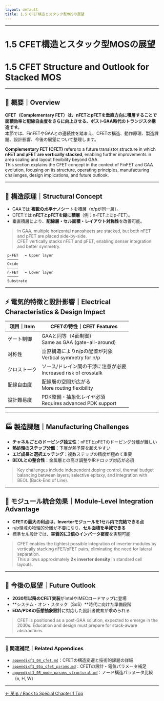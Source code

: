 ```yaml
---
layout: default
title: 1.5 CFET構造とスタック型MOSの展望
---
```


---

# 1.5 CFET構造とスタック型MOSの展望  
# 1.5 CFET Structure and Outlook for Stacked MOS

---

## 📘 概要｜Overview

**CFET（Complementary FET）は、nFETとpFETを垂直方向に積層することで面積効率と配線自由度をさらに向上させる、ポストGAA時代のトランジスタ構造です。**  
本節では、FinFETやGAAとの連続性を踏まえ、CFETの構造、動作原理、製造課題、設計影響、今後の展望について整理します。

**Complementary FET (CFET)** refers to a future transistor structure in which **nFET and pFET are vertically stacked**, enabling further improvements in area scaling and layout flexibility beyond GAA.  
This section explains the CFET concept in the context of FinFET and GAA evolution, focusing on its structure, operating principles, manufacturing challenges, design implications, and future outlook.

---

## 🧱 構造原理｜Structural Concept

- GAAでは **複数の水平ナノシート**を積層（n/pが同一層）。
- CFETでは **nFETとpFETを縦に積層**（例：n-FET上にp-FET）。
- 垂直積層により、**配線層・セル面積・レイアウト対称性**を改善可能。

> In GAA, multiple horizontal nanosheets are stacked, but both nFET and pFET are placed side-by-side.  
> CFET vertically stacks nFET and pFET, enabling denser integration and better symmetry.

```
 p-FET   ← Upper layer
 ─────
 Oxide
 ─────
 n-FET   ← Lower layer
 ─────
 Substrate
```

---

## ⚡ 電気的特徴と設計影響｜Electrical Characteristics & Design Impact

| 項目｜Item | CFETの特性｜CFET Features |
|-----------|--------------------------|
| ゲート制御 | GAAと同等（4面制御）<br>Same as GAA (gate-all-around) |
| 対称性 | 垂直構造によりn/pの配置が対象<br>Vertical symmetry for n/p |
| クロストーク | ソース/ドレイン間の干渉に注意が必要<br>Increased risk of crosstalk |
| 配線自由度 | 配線層の空間が広がる<br>More routing flexibility |
| 設計難易度 | PDK整備・抽象化レイヤ必須<br>Requires advanced PDK support |

---

## 🏭 製造課題｜Manufacturing Challenges

- **チャネルごとのドーピング独立性**：nFETとpFETのドーピング分離が難しい  
- **熱処理のステップ分離**：下層が熱予算を超えやすい  
- **エピ成長と選択エッチング**：複数ステップの精度が極めて重要  
- **BEOLとの整合性**：金属層との高さ調整やIRドロップ対応が必須  

> Key challenges include independent doping control, thermal budget balancing between layers, selective epitaxy, and integration with BEOL (Back-End of Line).

---

## 🧩 モジュール統合効果｜Module-Level Integration Advantage

- **CFETの最大の利点は、Inverterモジュールを1セル内で完結できる点**
- n/p領域の物理的分離が不要になり、**セル面積を半減できる**
- 標準セル設計では、**実質的に2倍のインバータ密度**を実現可能

> CFET enables the tightest possible integration of inverter modules by vertically stacking nFET/pFET pairs, eliminating the need for lateral separation.  
> This allows approximately **2× inverter density** in standard cell layouts.

---

## 🔮 今後の展望｜Future Outlook

- **2030年以降のCFET実装**がIntelやIMECロードマップに登場  
- **システム・オン・スタック（SoS）**時代に向けた準備段階  
- **EDA/PDKの仮想抽象設計**に対応した設計者教育が求められる  

> CFET is positioned as a post-GAA solution, expected to emerge in the 2030s. Education and design must prepare for stack-aware abstractions.

---

### 🔗 関連補足｜Related Appendices

- [`appendixf1_04_cfet.md`](appendixf1_04_cfet.md)：CFETの構造変遷と技術的課題の詳細  
- [`appendixf1_05a_cfet_params.md`](appendixf1_05a_cfet_params.md)：CFETの設計・電気パラメータ補足  
- [`appendixf1_05_node_params_structural.md`](appendixf1_05_node_params_structural.md)：ノード構造パラメータ比較（n, H, W）

---

[← 戻る / Back to Special Chapter 1 Top](../f_chapter1_finfet_gaa/README.md)


